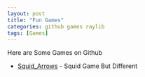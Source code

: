 ```yaml
---
layout: post
title: "Fun Games"
categories: github games raylib
tags: [Games]
---
```


Here are Some Games on Github

- [Squid_Arrows](https://github.com/0xF55/squid-arrows) - Squid Game But Different
